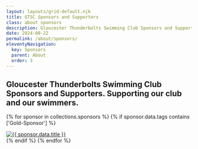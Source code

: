 ```yaml
---
layout: layouts/grid-default.njk
title: GTSC Sponsors and Supporters
class: about sponsors
description: Gloucester Thunderbolts Swimming Club Sponsors and Supporters. Supporting our club and our swimmers.
date: 2024-08-22
permalink: /about/sponsors/
eleventyNavigation:
  key: Sponsors
  parent: About
  order: 3
---
```

## Gloucester Thunderbolts Swimming Club Sponsors and Supporters. Supporting our club and our swimmers.

{% for sponsor in collections.sponsors %}
  {% if sponsor.data.tags contains ['Gold-Sponsor'] %}
    <div class="sponsor">
      <a href="{{ sponsor.data.website }}" target="_blank">
        <img src="{{ sponsor.data.logo }}" alt="{{ sponsor.data.title }}" />
      </a>
    </div>
  {% endif %}
{% endfor %}

```


